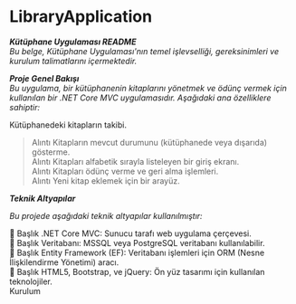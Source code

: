 # LibraryApplication

***Kütüphane Uygulaması README***<br>
*Bu belge, Kütüphane Uygulaması'nın temel işlevselliği, gereksinimleri ve kurulum talimatlarını içermektedir.*<br>

***Proje Genel Bakışı***<br>
*Bu uygulama, bir kütüphanenin kitaplarını yönetmek ve ödünç vermek için kullanılan bir .NET Core MVC uygulamasıdır. Aşağıdaki ana özelliklere sahiptir:*<br>

Kütüphanedeki kitapların takibi.<br>
> Alıntı Kitapların mevcut durumunu (kütüphanede veya dışarıda) gösterme.<br>
> Alıntı Kitapları alfabetik sırayla listeleyen bir giriş ekranı.<br>
> Alıntı Kitapları ödünç verme ve geri alma işlemleri.<br>
> Alıntı Yeni kitap eklemek için bir arayüz.<br>

***Teknik Altyapılar***<br>

*Bu projede aşağıdaki teknik altyapılar kullanılmıştır:*<br>

🌟 Başlık .NET Core MVC: Sunucu tarafı web uygulama çerçevesi.<br>
🌟 Başlık Veritabanı: MSSQL veya PostgreSQL veritabanı kullanılabilir.<br>
🌟 Başlık Entity Framework (EF): Veritabanı işlemleri için ORM (Nesne İlişkilendirme Yönetimi) aracı.<br>
🌟 Başlık HTML5, Bootstrap, ve jQuery: Ön yüz tasarımı için kullanılan teknolojiler.<br>
Kurulum<br>
